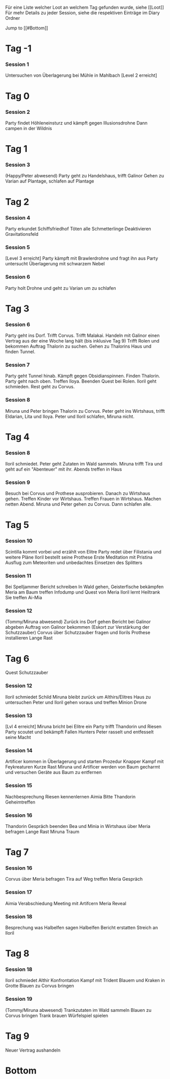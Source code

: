 
Für eine Liste welcher Loot an welchem Tag gefunden wurde, siehe [[Loot]]
Für mehr Details zu jeder Session, siehe die respektiven Einträge im Diary Ordner

Jump to [[#Bottom]]
# Tag -1
### Session 1
Untersuchen von Überlagerung bei Mühle in Mahlbach
[Level 2 erreicht]

# Tag 0
### Session 2
Party findet Höhleneinsturz und kämpft gegen Illusionsdrohne
Dann campen in der Wildnis

# Tag 1
### Session 3
(Happy/Peter abwesend)
Party geht zu Handelshaus, trifft Galinor
Gehen zu Varian auf Plantage, schlafen auf Plantage

# Tag 2
### Session 4
Party erkundet Schiffsfriedhof
Töten alle Schmetterlinge 
Deaktivieren Gravitationsfeld
### Session 5
[Level 3 erreicht]
Party kämpft mit Brawlerdrohne und fragt ihn aus
Party untersucht Überlagerung mit schwarzem Nebel

### Session 6
Party holt Drohne und geht zu Varian um zu schlafen

# Tag 3
### Session 6
Party geht ins Dorf.
Trifft Corvus.
Trifft Malakai.
Handeln mit Galinor einen Vertrag aus der eine Woche lang hält (bis inklusive Tag 9)
Trifft Rolen und bekommen Auftrag Thalorin zu suchen.
Gehen zu Thalorins Haus und finden Tunnel.

### Session 7
Party geht Tunnel hinab.
Kämpft gegen Obsidianspinnen.
Finden Thalorin.
Party geht nach oben.
Treffen Iloya.
Beenden Quest bei Rolen.
Iloril geht schmieden.
Rest geht zu Corvus.

### Session 8
Miruna und Peter bringen Thalorin zu Corvus.
Peter geht ins Wirtshaus, trifft Eldarian, Lita und Iloya.
Peter und Iloril schlafen, Miruna nicht.

# Tag 4
### Session 8
Iloril schmiedet.
Peter geht Zutaten im Wald sammeln.
Miruna trifft Tira und geht auf ein "Abenteuer" mit ihr.
Abends treffen in Haus

### Session 9
Besuch bei Corvus und Prothese ausprobieren.
Danach zu Wirtshaus gehen.
Treffen Kinder vor Wirtshaus.
Treffen Frauen in Wirtshaus.
Machen netten Abend.
Miruna und Peter gehen zu Corvus.
Dann schlafen alle.

# Tag 5
### Session 10
Scintilla kommt vorbei und erzählt von Elitre
Party redet über Filistania und weitere Pläne
Iloril bestellt seine Prothese
Erste Meditation mit Pristina
Ausflug zum Meteoriten und unbedachtes Einsetzen des Splitters

### Session 11
Bei Spelljammer Bericht schreiben
In Wald gehen, Geisterfische bekämpfen
Meria am Baum treffen
Infodump und Quest von Meria
Iloril lernt Heiltrank
Sie treffen Ai-Mia

### Session 12
(Tommy/Miruna abwesend)
Zurück ins Dorf gehen
Bericht bei Galinor abgeben
Auftrag von Galinor bekommen (Eskort zur Verstärkung der Schutzzauber)
Corvus über Schutzzauber fragen und Ilorils Prothese installieren
Lange Rast


# Tag 6
Quest Schutzzauber
### Session 12
Iloril schmiedet Schild
Miruna bleibt zurück um Althirs/Elitres Haus zu untersuchen
Peter und Iloril gehen voraus und treffen Minion Drone

### Session 13
[Lvl 4 erreicht]
Miruna bricht bei Elitre ein
Party trifft Thandorin und Riesen
Party scoutet und bekämpft Fallen Hunters
Peter rasselt und entfesselt seine Macht

### Session 14
Artificer kommen in Überlagerung und starten Prozedur
Knapper Kampf mit Feykreaturen
Kurze Rast
Miruna und Artificer werden von Baum gecharmt und versuchen Geräte aus Baum zu entfernen

### Session 15
Nachbesprechung
Riesen kennenlernen
Aimia Bitte
Thandorin Geheimtreffen
### Session 16
Thandorin Gespräch beenden
Bea und Minia in Wirtshaus über Meria befragen
Lange Rast
Miruna Traum


# Tag 7
### Session 16
Corvus über Meria befragen
Tira auf Weg treffen
Meria Gespräch

### Session 17
Aimia Verabschiedung 
Meeting mit Artifcern
Meria Reveal

### Session 18
Besprechung was Halbelfen sagen
Halbelfen Bericht erstatten
Streich an Iloril

# Tag 8

### Session 18
Iloril schmiedet
Althir Konfrontation
Kampf mit Trident Blauem und Kraken in Grotte
Blauen zu Corvus bringen

### Session 19
(Tommy/Miruna abwesend)
Trankzutaten im Wald sammeln
Blauen zu Corvus bringen
Trank brauen
Würfelspiel spielen

# Tag 9
Neuer Vertrag aushandeln

# Bottom